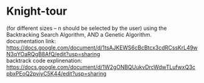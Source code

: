 # Knight-tour
(for different sizes – n should be selected by the user) using the Backtracking Search Algorithm, AND a Genetic Algorithm.                      
documentation link:                   
https://docs.google.com/document/d/1tsAJKEWS6cBcBtcx3cdRCssKrL49wN3qYOaRQgB8AfQ/edit?usp=sharing                             
backtrack code  explinenation:                             
https://docs.google.com/document/d/1W2gONBQUukvDrcWdwTLufwxQ3cpbxPEoQ2pviyC5K44/edit?usp=sharing
